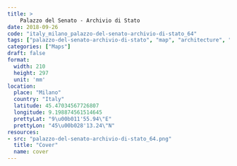 ```yaml
---
title: > 
    Palazzo del Senato - Archivio di Stato
date: 2018-09-26
code: "italy_milano_palazzo-del-senato-archivio-di-stato_64"
tags: ["palazzo-del-senato-archivio-di-stato", "map", "architecture", "buildings", "Milano", "Italy"]
categories: ["Maps"]
draft: false
format:
  width: 210
  height: 297
  unit: 'mm'
location:
  place: "Milano"
  country: "Italy"
  latitude: 45.47034567726807
  longitude: 9.198874561514645
  prettyLat: "9\u00b011'55.94\"E"
  prettyLon: "45\u00b028'13.24\"N"
resources:
- src: "palazzo-del-senato-archivio-di-stato_64.png"
  title: "Cover"
  name: cover
---
```

